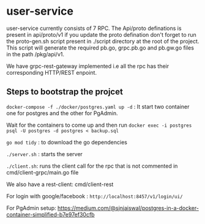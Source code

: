 # user-service

user-service currently consists of 7 RPC. The Api/proto definations is present in api/proto/v1 if you update the proto defination don't forget to run the proto-gen.sh script present in ./script directory at the root of the project. This script will generate the required pb.go, grpc.pb.go and pb.gw.go files in the path /pkg/api/v1.

We have grpc-rest-gateway implemented i.e all the rpc has their corresponding HTTP/REST enpoint.

## Steps to bootstrap the projcet

`docker-compose -f ./docker/postgres.yaml up -d`  : It start two container one for postgres and the other for PgAdmin.

 Wait for the containers to come up and then run `docker exec -i postgres psql -U postgres -d postgres < backup.sql` 

 `go mod tidy` : to download the go dependencies

 `./server.sh` : starts the server

 `./client.sh`: runs the client call for  the rpc that is not commented in cmd/client-grpc/main.go file

 We also have a rest-client: cmd/client-rest

 For login with google/facebook : `http://localhost:8457/v1/login/ui/`
  
  For PgAdmin setup: https://medium.com/@sjnjaiswal/postgres-in-a-docker-container-simplified-b7e97ef30cfb
  




